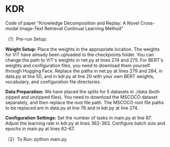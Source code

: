 # KDR
Code of paper “Knowledge Decomposition and Replay: A Novel Cross-modal Image-Text Retrieval Continual Learning Method”

（1）Pre-run Setup:

  **Weight Setup:**
  Place the weights in the appropriate location. The weights for ViT have already been uploaded to the checkpoints folder. You can change the path to ViT's weights in net.py at lines 274 and 275. For BERT's weights and configuration files, you need to download them yourself through Hugging Face. Replace the paths in net.py at lines 279 and 284, in data.py at line 50, and in kdr.py at line 20 with your own BERT weights, vocabulary, and configuration file directories.
  
  **Data Preparation:**
  We have placed the splits for 5 datasets in ./data (both zipped and unzipped files). You need to download the MSCOCO dataset separately, and then replace the root file path. The MSCOCO root file paths to be replaced are in data.py at line 76 and in kdr.py at line 274.
  
  **Configuration Settings:**
  Set the number of tasks in main.py at line 87.
  Adjust the learning rate in kdr.py at lines 362-363.
  Configure batch size and epochs in main.py at lines 62-67.

  （2）To Run: python main.py
